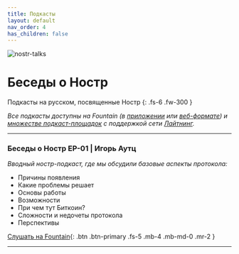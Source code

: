 ```yaml
---
title: Подкасты 
layout: default
nav_order: 4
has_children: false
---
```


![nostr-talks](https://nostr.build/p/nb6151.png)

# Беседы о Ностр

Подкасты на русском, посвященные Ностр
{: .fs-6 .fw-300 }

_Все подкасты доступны на Fountain (в [приложении](https://fountain.fm/tony_lightning?code=6ded00e540) или [веб-формате](https://fountain.fm/show/chmjnVB1ZkSY3MC2FxY8)) и [множестве подкаст-площадок](https://podcastindex.org/apps?elements=Value) с поддержкой сети [Лайтнинг](https://www.21ideas.org/theory-lightning-why-lightning/)._

***

### Беседы о Ностр EP-01 | Игорь Аутц

_Вводный ностр-подкаст, где мы обсудили базовые аспекты протокола:_

* Причины появления
* Какие проблемы решает
* Основы работы
* Возможности
* При чем тут Биткоин?
* Сложности и недочеты протокола
* Перспективы

[Слушать на Fountain](https://fountain.fm/episode/14740921608){: .btn .btn-primary .fs-5 .mb-4 .mb-md-0 .mr-2 }

***
